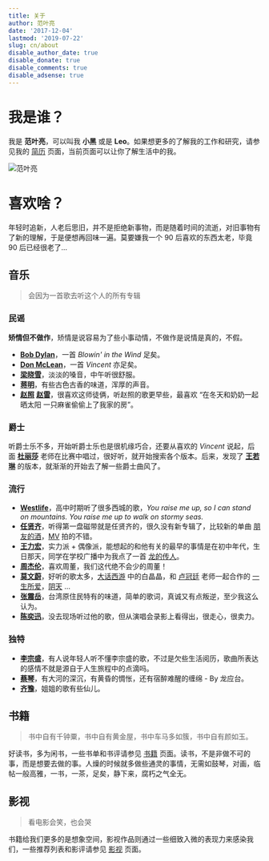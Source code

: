 ```yaml
---
title: 关于
author: 范叶亮
date: '2017-12-04'
lastmod: '2019-07-22'
slug: cn/about
disable_author_date: true
disable_donate: true
disable_comments: true
disable_adsense: true
---
```


# 我是谁？

我是 **范叶亮**，可以叫我 **小黑** 或是 **Leo**。如果想更多的了解我的工作和研究，请参见我的 [简历](../resume/) 页面，当前页面可以让你了解生活中的我。

<picture>
  <source type="image/webp" media="(min-width: 1200px)" srcset="/images/me-large.webp">
  <source type="image/webp" media="(min-width: 800px)" srcset="/images/me-medium.webp">
  <source type="image/webp" srcset="/images/me-small.webp">
  <source media="(min-width: 1200px)" srcset="/images/me-large.jpg">
  <source media="(min-width: 800px)" srcset="/images/me-medium.jpg">
  <img src="/images/me-small.jpg" alt="范叶亮">
</picture>

# 喜欢啥？

年轻时追新，人老后思旧，并不是拒绝新事物，而是随着时间的流逝，对旧事物有了新的理解，于是便想再回味一遍。莫要嫌我一个 90 后喜欢的东西太老，毕竟 90 后已经很老了...

## 音乐

> 会因为一首歌去听这个人的所有专辑

### 民谣

**矫情但不做作**，矫情是说容易为了些小事动情，不做作是说情是真的，不假。

- [**Bob Dylan**](https://music.douban.com/musician/100524/)，一首 _Blowin' in the Wind_ 足矣。
- [**Don McLean**](https://music.douban.com/musician/101050/)，一首 _Vincent_ 亦足矣。
- [**梁晓雪**](https://site.douban.com/kulu/)，淡淡的嗓音，中午听很舒服。
- [**蒋明**](https://site.douban.com/jiangming/room/623845/)，有些古色古香的味道，浑厚的声音。
- [**赵照**](https://site.douban.com/zhaozhao/) [**赵雷**](https://site.douban.com/leizizhao/)，很喜欢这师徒俩，听赵照的歌更早些，最喜欢 “在冬天和奶奶一起晒太阳 一只麻雀偷偷上了我家的房”。

### 爵士

听爵士乐不多，开始听爵士乐也是很机缘巧合，还要从喜欢的 _Vincent_ 说起，后面 [**杜丽莎**](https://music.douban.com/musician/105345/) 老师在比赛中唱过，很好听，就开始搜索各个版本。后来，发现了 [**王若琳**](https://music.douban.com/musician/104596/) 的版本，就渐渐的开始去了解一些爵士曲风了。

### 流行

- [**Westlife**](https://music.douban.com/musician/103706/)，高中时期听了很多西城的歌，_You raise me up, so I can stand on mountains. You raise me up to walk on stormy seas._
- [**任贤齐**](https://music.douban.com/musician/104467/)，听得第一盘磁带就是任贤齐的，很久没有新专辑了，比较新的单曲 [朋友的酒](https://music.douban.com/subject/26917676/)，[MV](http://v.yinyuetai.com/video/2738122) 拍的不错。
- [**王力宏**](https://music.douban.com/musician/104593/)，实力派 + 偶像派，能想起的和他有关的最早的事情是在初中年代，生日那天，同学在学校广播中为我点了一首 [龙的传人](https://music.douban.com/subject/1472684/)。
- [**周杰伦**](https://music.douban.com/musician/104916/)，喜欢周董，我们这代绝不会少的周董！
- [**莫文蔚**](https://music.douban.com/musician/104398/)，好听的歌太多，[大话西游](https://movie.douban.com/subject/1292213/) 中的白晶晶，和 [卢冠廷](https://music.douban.com/musician/104354/) 老师一起合作的 [一生所爱](https://music.douban.com/subject/26400669/)，[阴天](https://music.douban.com/subject/4169236/) ...
- [**张震岳**](https://music.douban.com/musician/104859/)，台湾原住民特有的味道，简单的歌词，真诚又有点叛逆，至少我这么认为。
- [**陈奕迅**](https://music.douban.com/musician/103939/)，没去现场听过他的歌，但从演唱会录影上看得出，很走心，很卖力。

### 独特

- [**李宗盛**](https://music.douban.com/musician/104294/)，有人说年轻人听不懂李宗盛的歌，不过是欠些生活阅历，歌曲所表达的感情不就是源自于人生旅程中的点滴吗。
- [**蔡琴**](https://music.douban.com/musician/103876/)，有大河的深沉，有黄昏的惆怅，还有宿醉难醒的缠绵 - By 龙应台。
- [**齐豫**](https://music.douban.com/musician/104445/)，姐姐的歌有些仙儿。

## 书籍

> 书中自有千钟粟，书中自有黄金屋，书中车马多如簇，书中自有颜如玉。

好读书，多为闲书，一些书单和书评请参见 [书籍](../books/) 页面。读书，不是非做不可的事，而是想要去做的事。人燥的时候就多做些通灵的事情，无需如鼓琴，对画，临帖一般高雅，一书，一茶，足矣，静下来，腐朽之气全无。

## 影视

> 看电影会笑，也会哭

书籍给我们更多的是想象空间，影视作品则通过一些细致入微的表现力来感染我们，一些推荐列表和影评请参见 [影视](../movies/) 页面。
